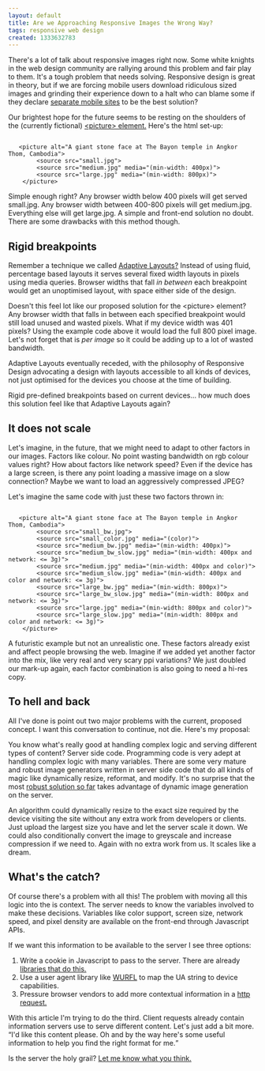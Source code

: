 ```yaml
---
layout: default
title: Are we Approaching Responsive Images the Wrong Way?
tags: responsive web design
created: 1333632783
---
```

<p>There's a lot of talk about responsive images right now. Some white knights in the web design community are rallying around this problem and fair play to them. It's a tough problem that needs solving. Responsive design is great in theory, but if we are forcing mobile users download ridiculous sized images and grinding their experience down to a halt who can blame some if they declare <a href="http://blog.cloudfour.com/css-media-query-for-mobile-is-fools-gold/">separate mobile sites</a> to be the best solution?</p>

<p>Our brightest hope for the future seems to be resting on the shoulders of the (currently fictional) <a href="http://www.w3.org/community/respimg/2012/03/07/14/">&lt;picture&gt; element.</a> Here's the html set-up:</p>

<pre><code>
   &lt;picture alt="A giant stone face at The Bayon temple in Angkor Thom, Cambodia"&gt;
        &lt;source src="small.jpg"&gt;
        &lt;source src="medium.jpg" media="(min-width: 400px)"&gt;
        &lt;source src="large.jpg" media="(min-width: 800px)"&gt;
    &lt;/picture&gt;
</code></pre>

<p>Simple enough right? Any browser width below 400 pixels will get served small.jpg. Any browser width between 400-800 pixels will get medium.jpg. Everything else will get large.jpg. A simple and front-end solution no doubt. There are some drawbacks with this method though.</p>

<h2>Rigid breakpoints</h2>

<p>Remember a technique we called <a href="http://csswizardry.com/2011/01/forget-responsive-web-design/">Adaptive Layouts?</a> Instead of using fluid, percentage based layouts it serves several fixed width layouts in pixels using media queries. Browser widths that fall <em>in between</em> each breakpoint would get an unoptimised layout, with space either side of the design.</p>

<p>Doesn't this feel lot like our proposed solution for the &lt;picture&gt; element? Any browser width that falls in between each specified breakpoint would still load unused and wasted pixels. What if my device width was 401 pixels? Using the example code above it would load the full 800 pixel image. Let's not forget that is <em>per image</em> so it could be adding up to a lot of wasted bandwidth.</p>

<p>Adaptive Layouts eventually receded, with the philosophy of Responsive Design advocating a design with layouts accessible to all kinds of devices, not just optimised for the devices you choose at the time of building.</p>

<p>Rigid pre-defined breakpoints based on current devices... how much does this solution feel like that Adaptive Layouts again?</p>

<h2>It does not scale</h2>

<p>Let's imagine, in the future, that we might need to adapt to other factors in our images. Factors like colour. No point wasting bandwidth on rgb colour values right? How about factors like network speed? Even if the device has a large screen, is there any point loading a massive image on a slow connection? Maybe we want to load an aggressively compressed JPEG?</p>

<p>Let's imagine the same code with just these two factors thrown in:</p>


<pre><code>
   &lt;picture alt="A giant stone face at The Bayon temple in Angkor Thom, Cambodia"&gt;
        &lt;source src="small_bw.jpg"&gt;
        &lt;source src="small_color.jpg" media="(color)"&gt;
        &lt;source src="medium_bw.jpg" media="(min-width: 400px)"&gt;
        &lt;source src="medium_bw_slow.jpg" media="(min-width: 400px and network: &lt;= 3g)"&gt;
        &lt;source src="medium.jpg" media="(min-width: 400px and color)"&gt;
        &lt;source src="medium_slow.jpg" media="(min-width: 400px and color and network: &lt;= 3g)"&gt;
        &lt;source src="large_bw.jpg" media="(min-width: 800px)"&gt;
        &lt;source src="large_bw_slow.jpg" media="(min-width: 800px and network: &lt;= 3g)"&gt;
        &lt;source src="large.jpg" media="(min-width: 800px and color)"&gt;
        &lt;source src="large_slow.jpg" media="(min-width: 800px and color and network: &lt;= 3g)"&gt;
    &lt;/picture&gt;
</code></pre>

<p>A futuristic example but not an unrealistic one. These factors already exist and affect people browsing the web. Imagine if we added yet another factor into the mix, like very real and very scary ppi variations? We just doubled our mark-up again, each factor combination is also going to need a hi-res copy.</p>

<h2>To hell and back</h2>

<p>All I've done is point out two major problems with the current, proposed concept. I want this conversation to continue, not die. Here's my proposal:</p>

<p>You know what's really good at handling complex logic and serving different types of content? Server side code. Programming code is very adept at handling complex logic with many variables. There are some very mature and robust image generators written in server side code that do all kinds of magic like dynamically resize, reformat, and modify. It's no surprise that the most <a href="http://www.sencha.com/learn/how-to-use-src-sencha-io/">robust solution so far</a> takes advantage of dynamic image generation on the server.

<p>An algorithm could dynamically resize to the exact size required by the device visiting the site without any extra work from developers or clients. Just upload the largest size you have and let the server scale it down. We could also conditionally convert the image to greyscale and increase compression if we need to. Again with no extra work from us. It scales like a dream.</p>

<h2>What's the catch?</h2>

<p>Of course there's a problem with all this! The problem with moving all this logic into the is context. The server needs  to know the variables involved to make these decisions. Variables like color support, screen size, network speed, and pixel density are available on the front-end through Javascript APIs.</p>

<p>If we want this information to be available to  the server I see three options:</p>

<ol>
  <li>Write a cookie in Javascript to pass to the server. There are already <a href="http://tripleodeon.com/2010/10/modernizr-on-the-server-side/">libraries that do this.</a></li>
  <li>Use a user agent library like <a href="http://wurfl.sourceforge.net/">WURFL</a> to map the UA string to device capabilities.</li>
  <li>Pressure browser vendors to add more contextual information in a <a href="http://djce.org.uk/dumprequest">http request.</a></li>
</ol>

<p>With this article I'm trying to do the third. Client requests already contain information servers use to serve different content. Let's just add a bit more. <q>I'd like this content please. Oh and by the way here's some useful information to help you find the right format for me.</p>

<p>Is the server the holy grail? <a href="https://twitter.com/lewisnyman">Let me know what you think.</a></p>
